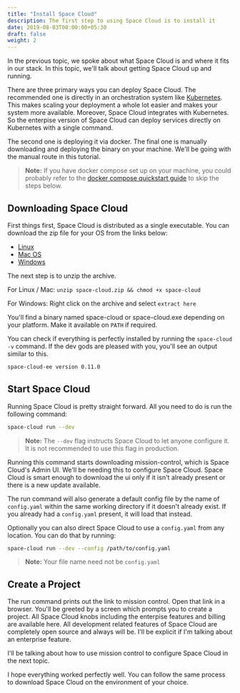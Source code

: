```yaml
---
title: "Install Space Cloud"
description: The first step to using Space Cloud is to install it
date: 2019-08-03T00:00:00+05:30
draft: false
weight: 2
---
```


In the previous topic, we spoke about what Space Cloud is and where it fits in our stack. In this topic, we'll talk about getting Space Cloud up and running.

There are three primary ways you can deploy Space Cloud. The recommended one is directly in an orchestration system like [Kubernetes](https://kubernetes.io). This makes scaling your deployment a whole lot easier and makes your system more available. Moreover, Space Cloud integrates with Kubernetes. So the enterpise version of Space Cloud can deploy services directly on Kubernetes with a single command.

The second one is deploying it via docker. The final one is manually downloading and deploying the binary on your machine. We'll be going with the manual route in this tutorial.

> **Note:** If you have docker compose set up on your machine, you could probably refer to the [docker compose quickstart guide](https://spaceuptech.com/docs/quick-start/docker-compose) to skip the steps below.

## Downloading Space Cloud

First things first, Space Cloud is distributed as a single executable. You can download the zip file for your OS from the links below:

- [Linux](https://storage.googleapis.com.com/space-cloud/linux/space-cloud.zip)
- [Mac OS](https://storage.googleapis.com.com/space-cloud/darwin/space-cloud.zip)
- [Windows](https://storage.googleapis.com.com/space-cloud/windows/space-cloud.zip)


The next step is to unzip the archive.

For Linux / Mac: `unzip space-cloud.zip && chmod +x space-cloud`

For Windows: Right click on the archive and select `extract here`

You'll find a binary named space-cloud or space-cloud.exe depending on your platform. Make it available on `PATH` if required.


You can check if everything is perfectly installed by running the `space-cloud -v` command. If the dev gods are pleased with you, you'll see an output similar to this.

```bash
space-cloud-ee version 0.11.0
```

## Start Space Cloud

Running Space Cloud is pretty straight forward. All you need to do is run the following command:

```bash
space-cloud run --dev
```

> **Note:** The `--dev` flag instructs Space Cloud to let anyone configure it. It is not recommended to use this flag in production.

Running this command starts downloading mission-control, which is Space Cloud's Admin UI. We'll be needing this to configure Space Cloud. Space Cloud is smart enough to download the ui only if it isn't already present or there is a new update available.

The run command will also generate a default config file by the name of `config.yaml` within the same working directory if it doesn't already exist. If you already had a `config.yaml` present, it will load that instead.

Optionally you can also direct Space Cloud to use a `config.yaml` from any location. You can do that by running:

```bash
space-cloud run --dev --config /path/to/config.yaml
```

> **Note:** Your file name need not be `config.yaml`

## Create a Project

The run command prints out the link to mission control. Open that link in a browser. You'll be greeted by a screen which prompts you to create a project. All Space Cloud knobs including the enterpise features and billing are available here. All development related features of Space Cloud are completely open source and always will be. I'll be explicit if I'm talking about an enterprise feature. 

I'll be talking about how to use mission control to configure Space Cloud in the next topic.

I hope everything worked perfectly well. You can follow the same process to download Space Cloud on the environment of your choice. 
